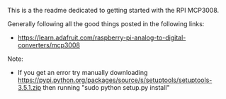 This is a the readme dedicated to getting started with the RPI MCP3008.

Generally following all the good things posted in the following links:
* https://learn.adafruit.com/raspberry-pi-analog-to-digital-converters/mcp3008

Note:
- If you get an error try manually downloading  https://pypi.python.org/packages/source/s/setuptools/setuptools-3.5.1.zip then running "sudo python setup.py install"
